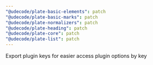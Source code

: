 ```yaml
---
"@udecode/plate-basic-elements": patch
"@udecode/plate-basic-marks": patch
"@udecode/plate-normalizers": patch
"@udecode/plate-heading": patch
"@udecode/plate-core": patch
"@udecode/plate-list": patch
---
```


Export plugin keys for easier access plugin options by key
